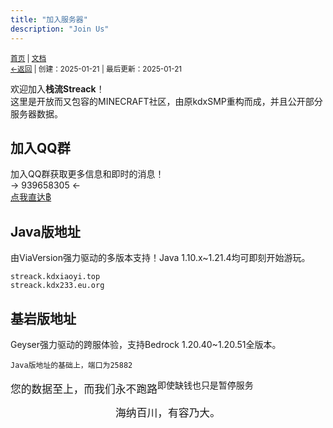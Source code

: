 ```yaml
---
title: "加入服务器"
description: "Join Us"
---
```

<small id="old_menu"><a href="/Streack/">首页</a> | <a href="/Streack/doc/">文档</a></small><br><small><a href="/Streack/doc">←返回</a> |
 创建：2025-01-21 | 最后更新：2025-01-21</small><br>

欢迎加入**栈流Streack**！<br>
这里是开放而又包容的MINECRAFT社区，由原kdxSMP重构而成，并且公开部分服务器数据。

## 加入QQ群
加入QQ群获取更多信息和即时的消息！<br>
→ 939658305 ←<br>
[点我直达฿](http://qm.qq.com/cgi-bin/qm/qr?_wv=1027&k=vkCLJqaLsSrddbs6UKzzK_JxWpLg8GAl&authKey=N%2Fpa8kEtWtqkhQ7VypcGZcZwQMa1dFFhg14XsGtXp3EV3Z%2BKFexQgnfcRMqxWCMQ&noverify=0&group_code=939658305)

## Java版地址
由ViaVersion强力驱动的多版本支持！Java 1.10.x~1.21.4均可即刻开始游玩。
```address
streack.kdxiaoyi.top
streack.kdx233.eu.org
```

## 基岩版地址
Geyser强力驱动的跨服体验，支持Bedrock 1.20.40~1.20.51全版本。
```address
Java版地址的基础上，端口为25882
```

<big>您的数据至上，而我们永不跑路<sup>即使缺钱也只是暂停服务</sup></big><br>
<center><big>海纳百川，有容乃大。</big></center><br>

<div id="mdRender_config" data-sideship-hide="1"></div>
<script src="https://rs.kdxiaoyi.top/res/scripts/js/sober@1.0.6.min.js"></script><script src="https://kdxiaoyi.top/Streack/page/js/pmd.js"></script><script src="https://rs.kdxiaoyi.top/res/scripts/js/pmd-reRender.min.js"></script>